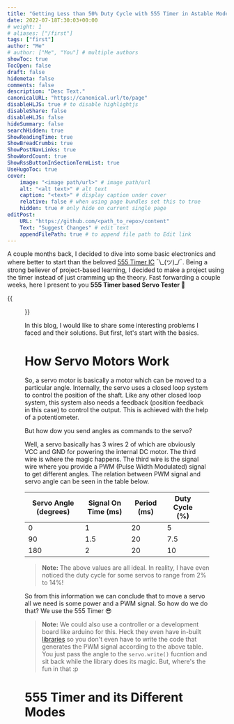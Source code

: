 ```yaml
---
title: "Getting Less than 50% Duty Cycle with 555 Timer in Astable Mode"
date: 2022-07-18T:30:03+00:00
# weight: 1
# aliases: ["/first"]
tags: ["first"]
author: "Me"
# author: ["Me", "You"] # multiple authors
showToc: true
TocOpen: false
draft: false
hidemeta: false
comments: false
description: "Desc Text."
canonicalURL: "https://canonical.url/to/page"
disableHLJS: true # to disable highlightjs
disableShare: false
disableHLJS: false
hideSummary: false
searchHidden: true
ShowReadingTime: true
ShowBreadCrumbs: true
ShowPostNavLinks: true
ShowWordCount: true
ShowRssButtonInSectionTermList: true
UseHugoToc: true
cover:
    image: "<image path/url>" # image path/url
    alt: "<alt text>" # alt text
    caption: "<text>" # display caption under cover
    relative: false # when using page bundles set this to true
    hidden: true # only hide on current single page
editPost:
    URL: "https://github.com/<path_to_repo>/content"
    Text: "Suggest Changes" # edit text
    appendFilePath: true # to append file path to Edit link
---
```


A couple months back, I decided to dive into some basic electronics and where better to start than the beloved [555 Timer IC](https://www.ti.com/lit/ds/symlink/lm555.pdf)  ¯\\\_(ツ)_/¯. Being a strong believer of project-based learning, I decided to make a project using the timer instead of just cramming up the theory. Fast forwarding a couple weeks, here I present to you **555 Timer based Servo Tester 🎉** 

{{<figure src="/images/blogs/555_timer_duty_cycle/servo_tester.gif" loading="eager" width="400">}}

In this blog, I would like to share some interesting problems I faced and their solutions. But first, let's start with the basics.

# How Servo Motors Work 

So, a servo motor is basically a motor which can be moved to a particular angle. Internally, the servo uses a closed loop system to control the position of the shaft. Like any other closed loop system, this system also needs a feedback (position feedback in this case) to control the output. This is achieved with the help of a potentiometer. 

But how dow you send angles as commands to the servo? 

Well, a servo basically has 3 wires 2 of which are obviously VCC and GND for powering the internal DC motor. The third wire is where the magic happens. The third wire is the signal wire where you provide a PWM (Pulse Width Modulated) signal to get different angles. The relation between PWM signal and servo angle can be seen in the table below.

| Servo Angle (degrees) | Signal On Time (ms) | Period (ms) | Duty Cycle (%) |   |
|-----------------------|---------------------|-------------|----------------|---|
| 0                     | 1                   | 20          | 5              |   |
| 90                    | 1.5                 | 20          | 7.5            |   |
| 180                   | 2                   | 20          | 10             |   |

> **Note:** The above values are all ideal. In reality, I have even noticed the duty cycle for some servos to range from 2% to 14%!

So from this information we can conclude that to move a servo all we need is some power and a PWM signal. So how do we do that? We use the 555 Timer 😎 

> **Note:** We could also use a controller or a development board like arduino for this. Heck they even have in-built [libraries](https://www.arduino.cc/reference/en/libraries/servo/) so you don't even have to write the code that generates the PWM signal according to the above table. You just pass the angle to the `servo.write()` fucntion and sit back while the library does its magic. But, where's the fun in that :p

# 555 Timer and its Different Modes

